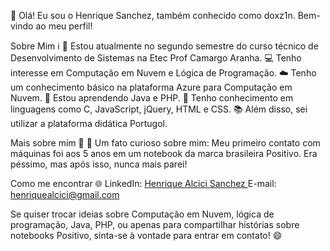 👋 Olá! Eu sou o Henrique Sanchez, também conhecido como doxz1n. Bem-vindo ao meu perfil!

Sobre Mim ℹ️
🌱 Estou atualmente no segundo semestre do curso técnico de Desenvolvimento de Sistemas na Etec Prof Camargo Aranha.
💻 Tenho interesse em Computação em Nuvem e Lógica de Programação.
☁️ Tenho um conhecimento básico na plataforma Azure para Computação em Nuvem.
🚀 Estou aprendendo Java e PHP.
🌟 Tenho conhecimento em linguagens como C, JavaScript, jQuery, HTML e CSS.
📚 Além disso, sei utilizar a plataforma didática Portugol.

Mais sobre mim 🧐
👶 Um fato curioso sobre mim: Meu primeiro contato com máquinas foi aos 5 anos em um notebook da marca brasileira Positivo. Era péssimo, mas após isso, nunca mais parei!

Como me encontrar 🌐
LinkedIn: <a href="https://www.linkedin.com/in/henrique-alcici-sanchez-09390427b/"> Henrique Alcici Sanchez </a>
E-mail: henriquealcici@gmail.com

Se quiser trocar ideias sobre Computação em Nuvem, lógica de programação, Java, PHP, ou apenas para compartilhar histórias sobre notebooks Positivo, sinta-se à vontade para entrar em contato! 😄
